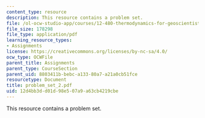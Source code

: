 ```yaml
---
content_type: resource
description: This resource contains a problem set.
file: /ol-ocw-studio-app/courses/12-480-thermodynamics-for-geoscientists-fall-2006/12d4bb3dd01d98e507a9a63cb4219cbe_problem_set_2.pdf
file_size: 178298
file_type: application/pdf
learning_resource_types:
- Assignments
license: https://creativecommons.org/licenses/by-nc-sa/4.0/
ocw_type: OCWFile
parent_title: Assignments
parent_type: CourseSection
parent_uid: 8803411b-bebc-a133-80a7-a21a0cb51fce
resourcetype: Document
title: problem_set_2.pdf
uid: 12d4bb3d-d01d-98e5-07a9-a63cb4219cbe
---
```

This resource contains a problem set.